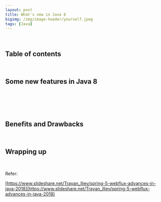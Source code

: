 ```yaml
---
layout: post
title: What's new in Java 8
bigimg: /img/image-header/yourself.jpeg
tags: [Java]
---
```





<br>

## Table of contents





<br>

## Some new features in Java 8






<br>

## 






<br>

## Benefits and Drawbacks





<br>

## Wrapping up




<br>

Refer:

[https://www.slideshare.net/Trayan_Iliev/spring-5-webflux-advances-in-java-2018](https://www.slideshare.net/Trayan_Iliev/spring-5-webflux-advances-in-java-2018)

